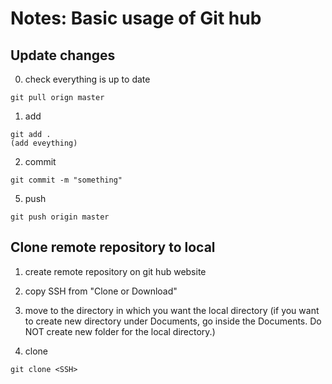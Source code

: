 # Notes: Basic usage of Git hub

## Update changes 


0. check everything is up to date
```
git pull orign master
```

1. add
```
git add .
(add eveything)
```

2. commit
```
git commit -m "something"
```

5. push
```
git push origin master
```


## Clone remote repository to local 

1. create remote repository on git hub website

2. copy SSH from "Clone or Download"

3. move to the directory in which you want the local directory 
(if you want to create new directory under Documents, go inside the Documents. Do NOT create new folder for the local directory.)

4. clone
```
git clone <SSH>
```
